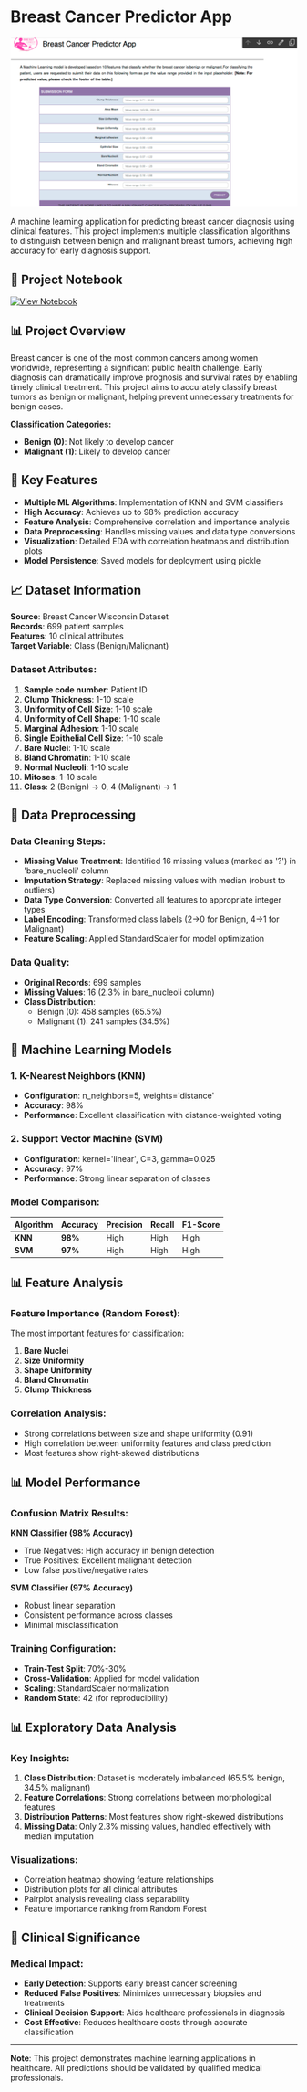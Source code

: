 # Breast Cancer Predictor App

![Project Demo](https://github.com/LearnCode801/End-To-End-Breast-Cancer-Predictor/blob/main/Screenshot%202024-10-30%20135921.png)

A machine learning application for predicting breast cancer diagnosis using clinical features. This project implements multiple classification algorithms to distinguish between benign and malignant breast tumors, achieving high accuracy for early diagnosis support.

## 📓 Project Notebook

[![View Notebook](https://img.shields.io/badge/View-Jupyter%20Notebook-orange?style=for-the-badge&logo=jupyter)](https://github.com/LearnCode801/End-To-End-Breast-Cancer-Predictor/blob/main/Breast_Cancer_Predictor_App.ipynb)

## 📊 Project Overview

Breast cancer is one of the most common cancers among women worldwide, representing a significant public health challenge. Early diagnosis can dramatically improve prognosis and survival rates by enabling timely clinical treatment. This project aims to accurately classify breast tumors as benign or malignant, helping prevent unnecessary treatments for benign cases.

**Classification Categories:**
- **Benign (0)**: Not likely to develop cancer
- **Malignant (1)**: Likely to develop cancer

## 🎯 Key Features

- **Multiple ML Algorithms**: Implementation of KNN and SVM classifiers
- **High Accuracy**: Achieves up to 98% prediction accuracy
- **Feature Analysis**: Comprehensive correlation and importance analysis
- **Data Preprocessing**: Handles missing values and data type conversions
- **Visualization**: Detailed EDA with correlation heatmaps and distribution plots
- **Model Persistence**: Saved models for deployment using pickle

## 📈 Dataset Information

**Source**: Breast Cancer Wisconsin Dataset  
**Records**: 699 patient samples  
**Features**: 10 clinical attributes  
**Target Variable**: Class (Benign/Malignant)

### Dataset Attributes:
1. **Sample code number**: Patient ID
2. **Clump Thickness**: 1-10 scale
3. **Uniformity of Cell Size**: 1-10 scale
4. **Uniformity of Cell Shape**: 1-10 scale
5. **Marginal Adhesion**: 1-10 scale
6. **Single Epithelial Cell Size**: 1-10 scale
7. **Bare Nuclei**: 1-10 scale
8. **Bland Chromatin**: 1-10 scale
9. **Normal Nucleoli**: 1-10 scale
10. **Mitoses**: 1-10 scale
11. **Class**: 2 (Benign) → 0, 4 (Malignant) → 1

## 🔧 Data Preprocessing

### Data Cleaning Steps:
- **Missing Value Treatment**: Identified 16 missing values (marked as '?') in 'bare_nucleoli' column
- **Imputation Strategy**: Replaced missing values with median (robust to outliers)
- **Data Type Conversion**: Converted all features to appropriate integer types
- **Label Encoding**: Transformed class labels (2→0 for Benign, 4→1 for Malignant)
- **Feature Scaling**: Applied StandardScaler for model optimization

### Data Quality:
- **Original Records**: 699 samples
- **Missing Values**: 16 (2.3% in bare_nucleoli column)
- **Class Distribution**: 
  - Benign (0): 458 samples (65.5%)
  - Malignant (1): 241 samples (34.5%)

## 🤖 Machine Learning Models

### 1. K-Nearest Neighbors (KNN)
- **Configuration**: n_neighbors=5, weights='distance'
- **Accuracy**: 98%
- **Performance**: Excellent classification with distance-weighted voting

### 2. Support Vector Machine (SVM)
- **Configuration**: kernel='linear', C=3, gamma=0.025
- **Accuracy**: 97%
- **Performance**: Strong linear separation of classes

### Model Comparison:
| Algorithm | Accuracy | Precision | Recall | F1-Score |
|-----------|----------|-----------|---------|----------|
| **KNN**   | **98%**  | High      | High    | High     |
| **SVM**   | **97%**  | High      | High    | High     |

## 📊 Feature Analysis

### Feature Importance (Random Forest):
The most important features for classification:
1. **Bare Nuclei**
2. **Size Uniformity** 
3. **Shape Uniformity**
4. **Bland Chromatin**
5. **Clump Thickness**

### Correlation Analysis:
- Strong correlations between size and shape uniformity (0.91)
- High correlation between uniformity features and class prediction
- Most features show right-skewed distributions

## 📊 Model Performance

### Confusion Matrix Results:
**KNN Classifier (98% Accuracy)**
- True Negatives: High accuracy in benign detection
- True Positives: Excellent malignant detection
- Low false positive/negative rates

**SVM Classifier (97% Accuracy)**
- Robust linear separation
- Consistent performance across classes
- Minimal misclassification

### Training Configuration:
- **Train-Test Split**: 70%-30%
- **Cross-Validation**: Applied for model validation
- **Scaling**: StandardScaler normalization
- **Random State**: 42 (for reproducibility)

## 📊 Exploratory Data Analysis

### Key Insights:
1. **Class Distribution**: Dataset is moderately imbalanced (65.5% benign, 34.5% malignant)
2. **Feature Correlations**: Strong correlations between morphological features
3. **Distribution Patterns**: Most features show right-skewed distributions
4. **Missing Data**: Only 2.3% missing values, handled effectively with median imputation

### Visualizations:
- Correlation heatmap showing feature relationships
- Distribution plots for all clinical attributes
- Pairplot analysis revealing class separability
- Feature importance ranking from Random Forest

## 🔮 Clinical Significance

### Medical Impact:
- **Early Detection**: Supports early breast cancer screening
- **Reduced False Positives**: Minimizes unnecessary biopsies and treatments
- **Clinical Decision Support**: Aids healthcare professionals in diagnosis
- **Cost Effective**: Reduces healthcare costs through accurate classification

---

**Note**: This project demonstrates machine learning applications in healthcare. All predictions should be validated by qualified medical professionals.
